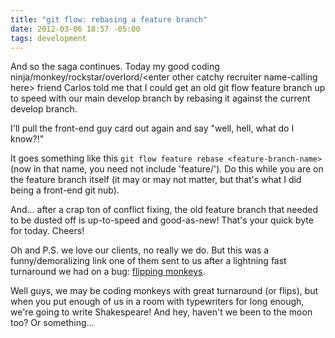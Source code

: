 ```yaml
---
title: "git flow: rebasing a feature branch"
date: 2012-03-06 18:57 -05:00
tags: development
---
```


And so the saga continues. Today my good coding ninja/monkey/rockstar/overlord/&lt;enter other catchy recruiter name-calling here&gt; friend Carlos told me that I could get an old git flow feature branch up to speed with our main develop branch by rebasing it against the current develop branch.

I'll pull the front-end guy card out again and say "well, hell, what do I know?!"

It goes something like this `git flow feature rebase <feature-branch-name>` (now in that name, you need not include 'feature/'). Do this while you are on the feature branch itself (it may or may not matter, but that's what I did being a front-end git nub).

And... after a crap ton of conflict fixing, the old feature branch that needed to be dusted off is up-to-speed and good-as-new! That's your quick byte for today. Cheers!

Oh and P.S. we love our clients, no really we do. But this was a funny/demoralizing link one of them sent to us after a lightning fast turnaround we had on a bug: [flipping monkeys](http://www.youtube.com/watch?v=jEuBpa0zXrc).

Well guys, we may be coding monkeys with great turnaround (or flips), but when you put enough of us in a room with typewriters for long enough, we're going to write Shakespeare! And hey, haven't we been to the moon too? Or something...
